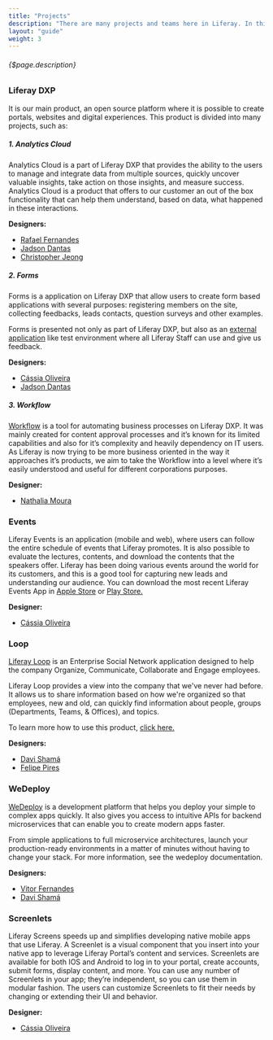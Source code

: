 ```yaml
---
title: "Projects"
description: "There are many projects and teams here in Liferay. In this article, we will only talk about the projects being executed by our team."
layout: "guide"
weight: 3
---
```


###### {$page.description}

<article id="1">

### Liferay DXP

It is our main product, an open source platform where it is possible to create portals, websites and digital experiences. This product is divided into many projects, such as:

##### 1. Analytics Cloud

Analytics Cloud is a part of Liferay DXP that provides the ability to the users to manage and integrate data from multiple sources, quickly uncover valuable insights, take action on those insights, and measure success.
Analytics Cloud is a product that offers to our customer an out of the box functionality that can help them understand, based on data, what happened in these interactions.


**Designers:**

- [Rafael Fernandes](https://loop.liferay.com/web/guest/home/-/loop/people/_rafael.fernandes)
- [Jadson Dantas](https://loop.liferay.com/web/guest/home/-/loop/people/_jadson.dantas)
- [Christopher Jeong](https://loop.liferay.com/web/guest/home/-/loop/people/_christopher.jeong)

##### 2. Forms

Forms is a application on Liferay DXP that allow users to create form based applications with several purposes: registering members on the site, collecting feedbacks, leads contacts, question surveys and other examples.

Forms is presented not only as part of Liferay DXP, but also as an [external application](https://forms.liferay.com/) like test environment where all Liferay Staff can use and give us feedback.


**Designers:**

- [Cássia Oliveira](https://loop.liferay.com/web/guest/home/-/loop/people/_cassia.oliveira)
- [Jadson Dantas](https://loop.liferay.com/web/guest/home/-/loop/people/_jadson.dantas)


##### 3. Workflow

[Workflow](https://liferay-master.wedeploy.io/web/guest/home?p_p_state=maximized&p_p_mode=view&refererPlid=20120&saveLastPath=false&_com_liferay_login_web_portlet_LoginPortlet_mvcRenderCommandName=%2Flogin%2Flogin&p_p_id=com_liferay_login_web_portlet_LoginPortlet&p_p_lifecycle=0&_com_liferay_login_web_portlet_LoginPortlet_redirect=%2Fgroup%2Fcontrol_panel%2Fmanage%3Fp_p_id%3Dcom_liferay_portal_workflow_web_portlet_ControlPanelWorkflowPortlet%26p_p_lifecycle%3D0%26p_p_state%3Dmaximized%26p_v_l_s_g_id%3D%257BmvccVersion%253D0%252C%2520uuid%253Dd360372e-2417-9492-31e1-2f7001b69571%252C%2520groupId%253D20126%252C%2520companyId%253D20099%252C%2520creatorUserId%253D20103%252C%2520classNameId%253D20032%252C%2520classPK%253D20126%252C%2520parentGroupId%253D0%252C%2520liveGroupId%253D0%252C%2520treePath%253D%252F20126%252F%252C%2520groupKey%253DGuest%252C%2520name%253D%253C%253Fxml%2520version%253D%25271.0%2527%2520encoding%253D%2527UTF-8%2527%253F%253E%253Croot%2520available-locales%253D%2522en_US%2522%2520default-locale%253D%2522en_US%2522%253E%253CName%2520language-id%253D%2522en_US%2522%253EGuest%253C%252FName%253E%253C%252Froot%253E%252C%2520description%253D%252C%2520type%253D1%252C%2520typeSettings%253D%252C%2520manualMembership%253Dtrue%252C%2520membershipRestriction%253D0%252C%2520friendlyURL%253D%252Fguest%252C%2520site%253Dtrue%252C%2520remoteStagingGroupCount%253D0%252C%2520inheritContent%253Dfalse%252C%2520active%253Dtrue%257D) is a tool for automating business processes on Liferay DXP. It was mainly created for content approval processes and it’s known for its limited capabilities and also for it’s complexity and heavily dependency on IT users. As Liferay is now trying to be more business oriented in the way it approaches it’s products, we aim to take the Workflow into a level where it’s easily understood and useful for different corporations purposes.

**Designer:**

- [Nathalia Moura](https://loop.liferay.com/web/guest/home/-/loop/people/_nathalia.moura)


</article>

<article id="2">

### Events

Liferay Events is an application (mobile and web), where users can follow the entire schedule of events that Liferay promotes. It is also possible to evaluate the lectures, contents, and download the contents that the speakers offer. Liferay has been doing various events around the world for its customers, and this is a good tool for capturing new leads and understanding our audience. You can download the most recent Liferay Events App in [Apple Store](https://itunes.apple.com/br/app/liferay-events/id650199231?mt=8) or [Play Store.](https://play.google.com/store/apps/details?id=com.liferay.events.global.mobile&hl=pt_BR)

**Designer:**

- [Cássia Oliveira](https://loop.liferay.com/web/guest/home/-/loop/people/_cassia.oliveira)


</article>

<article id="3">

### Loop

[Liferay Loop](https://loop.liferay.com/web/) is an Enterprise Social Network application designed to help the company Organize, Communicate, Collaborate and Engage employees.
 
Liferay Loop provides a view into the company that we've never had before. It allows us to share information based on how we're organized so that employees, new and old, can quickly find information about people, groups (Departments, Teams, & Offices), and topics.
 
To learn more how to use this product, [click here.](https://loop.liferay.com/home/-/loop/home/help)

**Designers:** 

- [Davi Shamá](https://loop.liferay.com/web/guest/home/-/loop/people/_davi.shama)
- [Felipe Pires](https://loop.liferay.com/web/guest/home/-/loop/people/_felipe.pires)


</article>

<article id="4">

### WeDeploy

[WeDeploy](https://wedeploy.com/) is a development platform that helps you deploy your simple to complex apps quickly. It also gives you access to intuitive APIs for backend microservices that can enable you to create modern apps faster.
 
From simple applications to full microservice architectures, launch your production-ready environments in a matter of minutes without having to change your stack.
For more information, see the wedeploy documentation. 

**Designers:**

- [Vitor Fernandes](https://loop.liferay.com/web/guest/home/-/loop/people/_vitor.fernandes)
- [Davi Shamá](https://loop.liferay.com/web/guest/home/-/loop/people/_davi.shama)



</article>


<article id="5">

### Screenlets

Liferay Screens speeds up and simplifies developing native mobile apps that use Liferay. A Screenlet is a visual component that you insert into your native app to leverage Liferay Portal’s content and services. Screenlets are available for both IOS and Android to log in to your portal, create accounts, submit forms, display content, and more. You can use any number of Screenlets in your app; they’re independent, so you can use them in modular fashion. The users can customize Screenlets to fit their needs by changing or extending their UI and behavior. 
 
**Designer:**

- [Cássia Oliveira](https://loop.liferay.com/web/guest/home/-/loop/people/_cassia.oliveira)




</article>























